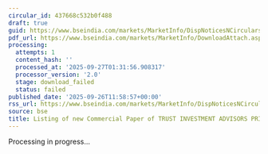 ```yaml
---
circular_id: 437668c532b0f488
draft: true
guid: https://www.bseindia.com/markets/MarketInfo/DispNoticesNCirculars.aspx?Noticeid={E23E878A-6750-49C2-80F4-A753C78B4436}&noticeno=20250926-38&dt=09/26/2025&icount=38&totcount=76&flag=0
pdf_url: https://www.bseindia.com/markets/MarketInfo/DownloadAttach.aspx?id=20250926-38&attachedId=
processing:
  attempts: 1
  content_hash: ''
  processed_at: '2025-09-27T01:31:56.908317'
  processor_version: '2.0'
  stage: download_failed
  status: failed
published_date: '2025-09-26T11:58:57+00:00'
rss_url: https://www.bseindia.com/markets/MarketInfo/DispNoticesNCirculars.aspx?Noticeid={E23E878A-6750-49C2-80F4-A753C78B4436}&noticeno=20250926-38&dt=09/26/2025&icount=38&totcount=76&flag=0
source: bse
title: Listing of new Commercial Paper of TRUST INVESTMENT ADVISORS PRIVATE LIMITED
---
```


Processing in progress...